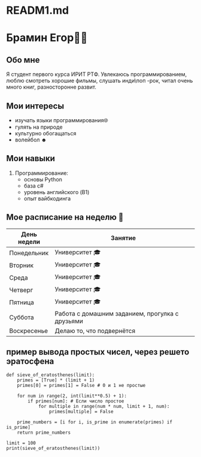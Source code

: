 # READM1.md
#  Брамин Егор👨‍💻

## Обо мне 
Я студент первого курса ИРИТ РТФ. Увлекаюсь программированием, люблю смотреть хорошие фильмы, слушать инди\поп -рок, читал очень много книг, разносторонне развит.

## Мои интересы

*   изучать языки программирования🌐
* гулять на природе
* культурно обогащаться 
* волейбол ☻

## Мои навыки

1.  Программирование:
    *  основы Python
	* база с#
	* уровень английского (B1)
	* опыт вайбкодинга 

## Мое расписание на неделю 📅

| День недели | Занятие                |
|-------------|------------------------|
| Понедельник | Университет 🎓         |
| Вторник     | Университет 🎓 | 
| Среда       | Университет 🎓 |
| Четверг     | Университет 🎓             |
| Пятница     | Университет 🎓         |
| Суббота     | Работа с домашним заданием, прогулка с друзьями       |
| Воскресенье | Делаю то, что подвернётся |

## пример вывода простых чисел, через решето эратосфена 
```
def sieve_of_eratosthenes(limit):
    primes = [True] * (limit + 1) 
    primes[0] = primes[1] = False # 0 и 1 не простые

    for num in range(2, int(limit**0.5) + 1):
        if primes[num]: # Если число простое
            for multiple in range(num * num, limit + 1, num):
                primes[multiple] = False

    prime_numbers = [i for i, is_prime in enumerate(primes) if is_prime]
    return prime_numbers

limit = 100
print(sieve_of_eratosthenes(limit))
```
